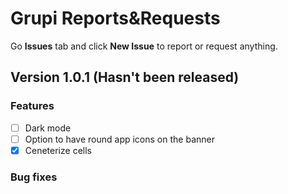 # Grupi Reports&Requests
Go **Issues** tab and click **New Issue** to report or request anything.

## Version 1.0.1 (Hasn't been released)
### Features
- [ ] Dark mode
- [ ] Option to have round app icons on the banner
- [x] Ceneterize cells

### Bug fixes

 
